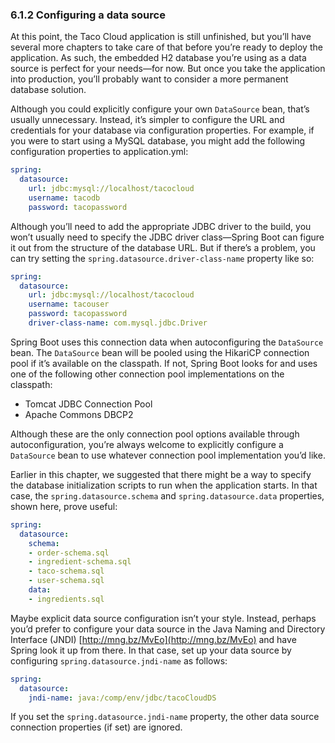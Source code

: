 ### 6.1.2 Configuring a data source

At this point, the Taco Cloud application is still unfinished, but you’ll have several more chapters to take care of that before you’re ready to deploy the application. As such, the embedded H2 database you’re using as a data source is perfect for your needs—for now. But once you take the application into production, you’ll probably want to consider a more permanent database solution.

Although you could explicitly configure your own `DataSource` bean, that’s usually unnecessary. Instead, it’s simpler to configure the URL and credentials for your database via configuration properties. For example, if you were to start using a MySQL database, you might add the following configuration properties to application.yml:

```yaml
spring:
  datasource:
    url: jdbc:mysql://localhost/tacocloud
    username: tacodb
    password: tacopassword
```

Although you’ll need to add the appropriate JDBC driver to the build, you won’t usually need to specify the JDBC driver class—Spring Boot can figure it out from the structure of the database URL. But if there’s a problem, you can try setting the `spring.datasource.driver-class-name` property like so:

```yaml
spring:
  datasource:
    url: jdbc:mysql://localhost/tacocloud
    username: tacouser
    password: tacopassword
    driver-class-name: com.mysql.jdbc.Driver
```

Spring Boot uses this connection data when autoconfiguring the `DataSource` bean. The `DataSource` bean will be pooled using the HikariCP connection pool if it’s available on the classpath. If not, Spring Boot looks for and uses one of the following other connection pool implementations on the classpath:

* Tomcat JDBC Connection Pool
* Apache Commons DBCP2

Although these are the only connection pool options available through autoconfiguration, you’re always welcome to explicitly configure a `DataSource` bean to use whatever connection pool implementation you’d like.

Earlier in this chapter, we suggested that there might be a way to specify the database initialization scripts to run when the application starts. In that case, the `spring.datasource.schema` and `spring.datasource.data` properties, shown here, prove useful:

```yaml
spring:
  datasource:
    schema:
    - order-schema.sql
    - ingredient-schema.sql
    - taco-schema.sql
    - user-schema.sql
    data:
    - ingredients.sql
```

Maybe explicit data source configuration isn’t your style. Instead, perhaps you’d prefer to configure your data source in the Java Naming and Directory Interface (JNDI) [http://mng.bz/MvEo](http://mng.bz/MvEo) and have Spring look it up from there. In that case, set up your data source by configuring `spring.datasource.jndi-name` as follows:

```yaml
spring:
  datasource:
    jndi-name: java:/comp/env/jdbc/tacoCloudDS
```

If you set the `spring.datasource.jndi-name` property, the other data source connection properties (if set) are ignored.


